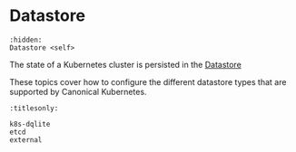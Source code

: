 # Datastore

```{toctree}
:hidden:
Datastore <self>
```

The state of a Kubernetes cluster is persisted in the [Datastore][]

These topics cover how to configure the different datastore types that are
supported by Canonical Kubernetes.

```{toctree}
:titlesonly:

k8s-dqlite
etcd
external
```

<!-- LINKS -->

[Datastore]: /snap/explanation/datastore/index
